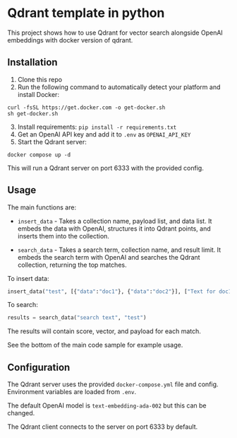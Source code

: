 # Qdrant template in python

This project shows how to use Qdrant for vector search alongside OpenAI embeddings with docker version of qdrant.

## Installation

1. Clone this repo
2. Run the following command to automatically detect your platform and install Docker:
```
curl -fsSL https://get.docker.com -o get-docker.sh
sh get-docker.sh
```
3. Install requirements: `pip install -r requirements.txt`
4. Get an OpenAI API key and add it to `.env` as `OPENAI_API_KEY`
5. Start the Qdrant server:

```
docker compose up -d
```

This will run a Qdrant server on port 6333 with the provided config. 

## Usage

The main functions are:

- `insert_data` - Takes a collection name, payload list, and data list. It embeds the data with OpenAI, structures it into Qdrant points, and inserts them into the collection.

- `search_data` - Takes a search term, collection name, and result limit. It embeds the search term with OpenAI and searches the Qdrant collection, returning the top matches.

To insert data:

```python
insert_data("test", [{"data":"doc1"}, {"data":"doc2"}], ["Text for doc1", "Text for doc2"]) 
```

To search:

```python
results = search_data("search text", "test")
```

The results will contain score, vector, and payload for each match.

See the bottom of the main code sample for example usage.

## Configuration

The Qdrant server uses the provided `docker-compose.yml` file and config. Environment variables are loaded from `.env`.

The default OpenAI model is `text-embedding-ada-002` but this can be changed.

The Qdrant client connects to the server on port 6333 by default.
